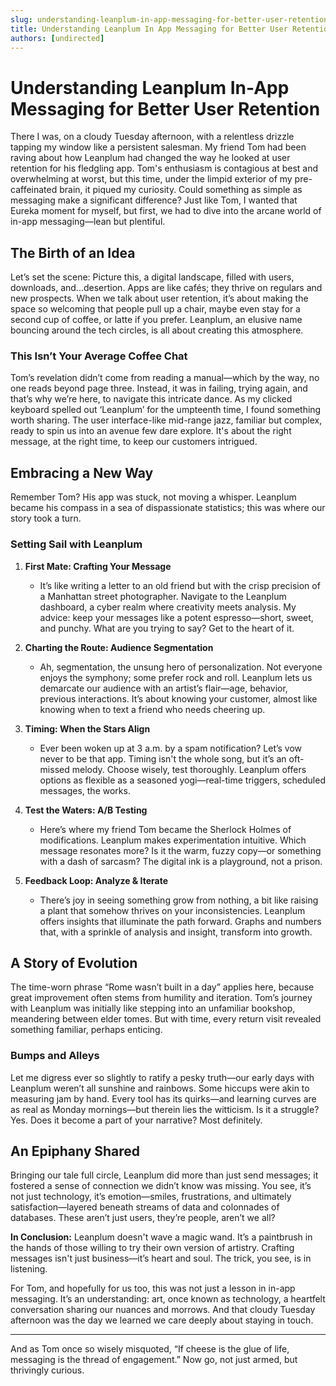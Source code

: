 ```yaml
---
slug: understanding-leanplum-in-app-messaging-for-better-user-retention
title: Understanding Leanplum In App Messaging for Better User Retention
authors: [undirected]
---
```



# Understanding Leanplum In-App Messaging for Better User Retention

There I was, on a cloudy Tuesday afternoon, with a relentless drizzle tapping my window like a persistent salesman. My friend Tom had been raving about how Leanplum had changed the way he looked at user retention for his fledgling app. Tom's enthusiasm is contagious at best and overwhelming at worst, but this time, under the limpid exterior of my pre-caffeinated brain, it piqued my curiosity. Could something as simple as messaging make a significant difference? Just like Tom, I wanted that Eureka moment for myself, but first, we had to dive into the arcane world of in-app messaging—lean but plentiful. 

## The Birth of an Idea

Let’s set the scene: Picture this, a digital landscape, filled with users, downloads, and...desertion. Apps are like cafés; they thrive on regulars and new prospects. When we talk about user retention, it’s about making the space so welcoming that people pull up a chair, maybe even stay for a second cup of coffee, or latte if you prefer. Leanplum, an elusive name bouncing around the tech circles, is all about creating this atmosphere. 

### This Isn’t Your Average Coffee Chat

Tom’s revelation didn’t come from reading a manual—which by the way, no one reads beyond page three. Instead, it was in failing, trying again, and that’s why we’re here, to navigate this intricate dance. As my clicked keyboard spelled out ‘Leanplum’ for the umpteenth time, I found something worth sharing. The user interface-like mid-range jazz, familiar but complex, ready to spin us into an avenue few dare explore. It's about the right message, at the right time, to keep our customers intrigued.

## Embracing a New Way

Remember Tom? His app was stuck, not moving a whisper. Leanplum became his compass in a sea of dispassionate statistics; this was where our story took a turn. 

### Setting Sail with Leanplum

1. **First Mate: Crafting Your Message** 
   - It’s like writing a letter to an old friend but with the crisp precision of a Manhattan street photographer. Navigate to the Leanplum dashboard, a cyber realm where creativity meets analysis. My advice: keep your messages like a potent espresso—short, sweet, and punchy. What are you trying to say? Get to the heart of it.

2. **Charting the Route: Audience Segmentation**
   - Ah, segmentation, the unsung hero of personalization. Not everyone enjoys the symphony; some prefer rock and roll. Leanplum lets us demarcate our audience with an artist’s flair—age, behavior, previous interactions. It’s about knowing your customer, almost like knowing when to text a friend who needs cheering up.

3. **Timing: When the Stars Align**
   - Ever been woken up at 3 a.m. by a spam notification? Let’s vow never to be that app. Timing isn't the whole song, but it’s an oft-missed melody. Choose wisely, test thoroughly. Leanplum offers options as flexible as a seasoned yogi—real-time triggers, scheduled messages, the works.

4. **Test the Waters: A/B Testing**
   - Here’s where my friend Tom became the Sherlock Holmes of modifications. Leanplum makes experimentation intuitive. Which message resonates more? Is it the warm, fuzzy copy—or something with a dash of sarcasm? The digital ink is a playground, not a prison.

5. **Feedback Loop: Analyze & Iterate**
   - There’s joy in seeing something grow from nothing, a bit like raising a plant that somehow thrives on your inconsistencies. Leanplum offers insights that illuminate the path forward. Graphs and numbers that, with a sprinkle of analysis and insight, transform into growth.

## A Story of Evolution

The time-worn phrase “Rome wasn’t built in a day” applies here, because great improvement often stems from humility and iteration. Tom’s journey with Leanplum was initially like stepping into an unfamiliar bookshop, meandering between elder tomes. But with time, every return visit revealed something familiar, perhaps enticing. 

### Bumps and Alleys

Let me digress ever so slightly to ratify a pesky truth—our early days with Leanplum weren’t all sunshine and rainbows. Some hiccups were akin to measuring jam by hand. Every tool has its quirks—and learning curves are as real as Monday mornings—but therein lies the witticism. Is it a struggle? Yes. Does it become a part of your narrative? Most definitely.

## An Epiphany Shared

Bringing our tale full circle, Leanplum did more than just send messages; it fostered a sense of connection we didn’t know was missing. You see, it’s not just technology, it’s emotion—smiles, frustrations, and ultimately satisfaction—layered beneath streams of data and colonnades of databases. These aren’t just users, they’re people, aren’t we all?

**In Conclusion:** Leanplum doesn't wave a magic wand. It’s a paintbrush in the hands of those willing to try their own version of artistry. Crafting messages isn't just business—it’s heart and soul. The trick, you see, is in listening.

For Tom, and hopefully for us too, this was not just a lesson in in-app messaging. It’s an understanding: art, once known as technology, a heartfelt conversation sharing our nuances and morrows. And that cloudy Tuesday afternoon was the day we learned we care deeply about staying in touch.

---

And as Tom once so wisely misquoted, “If cheese is the glue of life, messaging is the thread of engagement.” Now go, not just armed, but thrivingly curious.